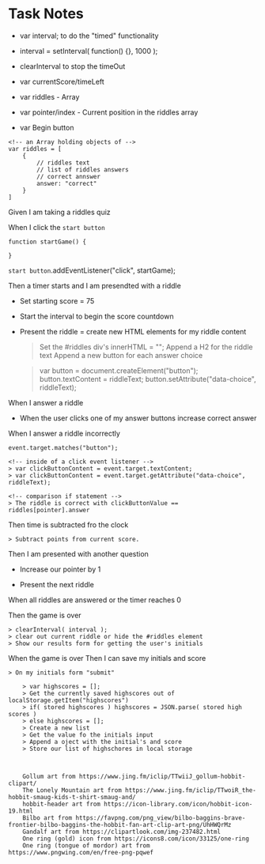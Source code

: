 # Task Notes

<!-- Global variablesl -->

* var interval; to do the "timed" functionality

<!-- look up setInterval function -->
* interval = setInterval( function() {}, 1000 );

* clearInterval to stop the timeOut

* var currentScore/timeLeft

* var riddles - Array

* var pointer/index - Current position in the riddles array

* var Begin button

```
<!-- an Array holding objects of -->
var riddles = [
    {
        // riddles text
        // list of riddles answers
        // correct annswer
        answer: "correct"
    }
]
```

Given I am taking a riddles quiz

When I click the `start button`
 
```
function startGame() {

}
```
`start button`.addEventListener("click", startGame);

Then a timer starts and I am presendted with a riddle

* Set starting score = 75 

* Start the interval to begin the score countdown

* Present the riddle = create new HTML elements for my riddle content

    > Set the #riddles div's innerHTML = ""; 
    > Append a H2 for the riddle text
    > Append a new button for each answer choice

    > var button = document.createElement("button");
    > button.textContent = riddleText;
    > button.setAttribute("data-choice", riddleText);

When I answer a riddle

* When the user clicks one of my answer buttons
    increase correct answer

When I answer a riddle incorrectly

    event.target.matches("button");

    <!-- inside of a click event listener -->
    > var clickButtonContent = event.target.textContent; 
    > var clickButtonContent = event.target.getAttribute("data-choice", riddleText); 

    <!-- comparison if statement -->
    > The riddle is correct with clickButtonValue == riddles[pointer].answer

Then time is subtracted fro the clock

    > Subtract points from current score.

Then I am presented with another question

* Increase our pointer by 1

* Present the next riddle

<!-- if pointer == riddles.length - 1 -->
When all riddles are answered or the timer reaches 0

Then the game is over

    > clearInterval( interval );
    > clear out current riddle or hide the #riddles element
    > Show our results form for getting the user's initials

When the game is over
Then I can save my initials and score

    > On my initials form "submit"

        > var highscores = [];
        > Get the currently saved highscores out of localStorage.getItem("highscores")
        > if( stored highscores ) highscores = JSON.parse( stored high scores )
        > else highscores = [];
        > Create a new list
        > Get the value fo the initials input
        > Append a oject with the initial's and score
        > Store our list of highschores in local storage

        

        Gollum art from https://www.jing.fm/iclip/TTwiiJ_gollum-hobbit-clipart/
        The Lonely Mountain art from https://www.jing.fm/iclip/TTwoiR_the-hobbit-smaug-kids-t-shirt-smaug-and/
        hobbit-header art from https://icon-library.com/icon/hobbit-icon-19.html
        Bilbo art from https://favpng.com/png_view/bilbo-baggins-brave-frontier-bilbo-baggins-the-hobbit-fan-art-clip-art-png/UhHWQrMz
        Gandalf art from https://clipartlook.com/img-237482.html
        One ring (gold) icon from https://icons8.com/icon/33125/one-ring
        One ring (tongue of mordor) art from https://www.pngwing.com/en/free-png-pqwef